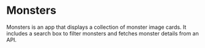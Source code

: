 # Monsters
Monsters is an app that displays a collection of monster image cards. It includes a search box to filter monsters and fetches monster details from an API.
